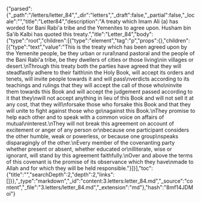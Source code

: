 {"parsed":{"_path":"/letters/letter_84","_dir":"letters","_draft":false,"_partial":false,"_locale":"","title":"Letter84","description":"A treaty which Imam Ali (a) has worded for Bani Rabi'a tribe and the Yemenites to agree upon. Husham bin Sa'ib Kalbi has quoted this treaty.","itle":"Letter_84","body":{"type":"root","children":[{"type":"element","tag":"p","props":{},"children":[{"type":"text","value":"This is the treaty which has been agreed upon by the Yemenite people, be they urban or rural\nand pastoral and the people of the Bani Rabi'a tribe, be they dwellers of cities or those living\nin villages or desert.\nThrough this treaty both the parties have agreed that they will steadfastly adhere to their faith\nin the Holy Book, will accept its orders and tenets, will invite people towards it and will pass\nverdicts according to its teachings and rulings that they will accept the call of those who\ninvite them towards this Book and will accept the judgement passed according to it that they\nwill not accept anything in lieu of this Book and will not sell it at any cost, that they will\nforsake those who forsake this Book and that they will unite to fight against those who go\nagainst this Book.\nThey promise to help each other and to speak with a common voice on affairs of mutual\ninterest.\nThey will not break this agreement on account of excitement or anger of any person or\nbecause one participant considers the other humble, weak or powerless, or because one group\nspeaks disparagingly of the other.\nEvery member of the covenanting party whether present or absent, whether educated or\nilliterate, wise or ignorant, will stand by this agreement faithfully.\nOver and above the terms of this covenant is the promise of its observance which they have\nmade to Allah and for which they will be held responsible."}]}],"toc":{"title":"","searchDepth":2,"depth":2,"links":[]}},"_type":"markdown","_id":"content:3.letters:letter_84.md","_source":"content","_file":"3.letters/letter_84.md","_extension":"md"},"hash":"8mf14JDMoi"}